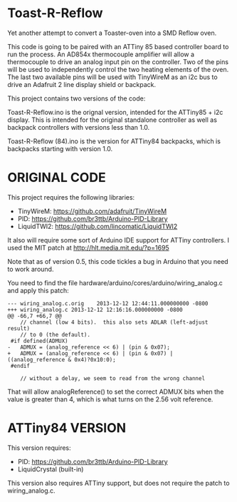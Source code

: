 Toast-R-Reflow
==============

Yet another attempt to convert a Toaster-oven into a SMD Reflow oven.

This code is going to be paired with an ATTiny 85 based controller board to run the process. An AD854x thermocouple
amplifier will allow a thermocouple to drive an analog input pin on the controller. Two of the pins will be used to
independently control the two heating elements of the oven. The last two available pins will be used with TinyWireM
as an i2c bus to drive an Adafruit 2 line display shield or backpack.

This project contains two versions of the code:

Toast-R-Reflow.ino is the orignal version, intended for the ATTiny85 + i2c display. This is intended for the original standalone controller as well as backpack controllers with versions less than 1.0.

Toast-R-Reflow (84).ino is the version for ATTiny84 backpacks, which is backpacks starting with version 1.0.

ORIGINAL CODE
=============

This project requires the following libraries:

* TinyWireM: https://github.com/adafruit/TinyWireM
* PID: https://github.com/br3ttb/Arduino-PID-Library
* LiquidTWI2: https://github.com/lincomatic/LiquidTWI2

It also will require some sort of Arduino IDE support for ATTiny controllers. I used the MIT patch at
http://hlt.media.mit.edu/?p=1695

Note that as of version 0.5, this code tickles a bug in Arduino that you need to work around.

You need to find the file hardware/arduino/cores/arduino/wiring_analog.c and apply this patch:

```
--- wiring_analog.c.orig	2013-12-12 12:44:11.000000000 -0800
+++ wiring_analog.c	2013-12-12 12:16:16.000000000 -0800
@@ -66,7 +66,7 @@
 	// channel (low 4 bits).  this also sets ADLAR (left-adjust result)
 	// to 0 (the default).
 #if defined(ADMUX)
-	ADMUX = (analog_reference << 6) | (pin & 0x07);
+	ADMUX = (analog_reference << 6) | (pin & 0x07) | ((analog_reference & 0x4)?0x10:0);
 #endif
 
 	// without a delay, we seem to read from the wrong channel
```

That will allow analogReference() to set the correct ADMUX bits when the value is greater than 4, which is
what turns on the 2.56 volt reference.


ATTiny84 VERSION
================

This version requires:

* PID: https://github.com/br3ttb/Arduino-PID-Library
* LiquidCrystal (built-in)

This version also requires ATTiny support, but does not require the patch to wiring_analog.c.

